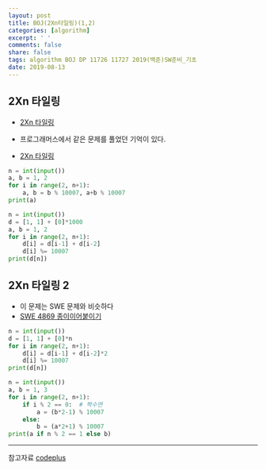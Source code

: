 ```yaml
---
layout: post
title: BOJ(2Xn타일링)(1,2)
categories: [algorithm]
excerpt: ' '
comments: false
share: false
tags: algorithm BOJ DP 11726 11727 2019(백준)SW준비_기초
date: 2019-08-13
---
```


## 2Xn 타일링

- [2Xn 타일링](https://www.acmicpc.net/problem/1726)

- 프로그래머스에서 같은 문제를 풀었던 기억이 있다.
- [2Xn 타일링](<https://scarletbreeze.github.io/articles/2019-08/programmers(74)2xn_%ED%83%80%EC%9D%BC%EB%A7%81>)

```python
n = int(input())
a, b = 1, 2
for i in range(2, n+1):
    a, b = b % 10007, a+b % 10007
print(a)
```

```python
n = int(input())
d = [1, 1] + [0]*1000
a, b = 1, 2
for i in range(2, n+1):
    d[i] = d[i-1] + d[i-2]
    d[i] %= 10007
print(d[n])
```

## 2Xn 타일링 2

- 이 문제는 SWE 문제와 비슷하다
- [SWE 4869 종이이어붙이기](<https://scarletbreeze.github.io/articles/2019-07/SWE(4869)>)

```python
n = int(input())
d = [1, 1] + [0]*n
for i in range(2, n+1):
    d[i] = d[i-1] + d[i-2]*2
    d[i] %= 10007
print(d[n])
```

```python
n = int(input())
a, b = 1, 3
for i in range(2, n+1):
    if i % 2 == 0:  # 짝수면
        a = (b*2-1) % 10007
    else:
        b = (a*2+1) % 10007
print(a if n % 2 == 1 else b)
```

---

참고자료
[codeplus](https://code.plus/course/32)
